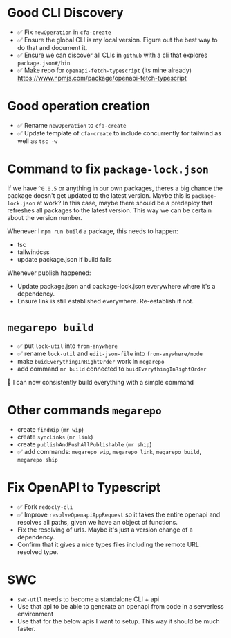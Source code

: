 <!--
Way of working is important.

Rather than a monorepo, we have a "megarepo".

Let's put this in a repo

WORK SMARTER, NOT HARDER.

-->

# Good CLI Discovery

- ✅ Fix `newOperation` in `cfa-create`
- ✅ Ensure the global CLI is my local version. Figure out the best way to do that and document it.
- ✅ Ensure we can discover all CLIs in `github` with a cli that explores `package.json#/bin`
- ✅ Make repo for `openapi-fetch-typescript` (its mine already) https://www.npmjs.com/package/openapi-fetch-typescript

# Good operation creation

- ✅ Rename `newOperation` to `cfa-create`
- ✅ Update template of `cfa-create` to include concurrently for tailwind as well as `tsc -w`

# Command to fix `package-lock.json`

If we have `^0.0.5` or anything in our own packages, theres a big chance the package doesn't get updated to the latest version. Maybe this is `package-lock.json` at work? In this case, maybe there should be a predeploy that refreshes all packages to the latest version. This way we can be certain about the version number.

Whenever I `npm run build` a package, this needs to happen:

- tsc
- tailwindcss
- update package.json if build fails

Whenever publish happened:

- Update package.json and package-lock.json everywhere where it's a dependency.
- Ensure link is still established everywhere. Re-establish if not.

# `megarepo build`

- ✅ put `lock-util` into `from-anywhere`
- ✅ rename `lock-util` and `edit-json-file` into `from-anywhere/node`
- make `buidEverythingInRightOrder` work in `megarepo`
- add command `mr build` connected to `buidEverythingInRightOrder`

🎉 I can now consistently build everything with a simple command

# Other commands `megarepo`

- create `findWip` (`mr wip`)
- create `syncLinks` (`mr link`)
- create `publishAndPushAllPublishable` (`mr ship`)
- ✅ add commands: `megarepo wip`, `megarepo link`, `megarepo build`, `megarepo ship`

# Fix OpenAPI to Typescript

- ✅ Fork `redocly-cli`
- ✅ Improve `resolveOpenapiAppRequest` so it takes the entire openapi and resolves all paths, given we have an object of functions.
- Fix the resolving of urls. Maybe it's just a version change of a dependency.
- Confirm that it gives a nice types files including the remote URL resolved type.

# SWC

- `swc-util` needs to become a standalone CLI + api
- Use that api to be able to generate an openapi from code in a serverless environment
- Use that for the below apis I want to setup. This way it should be much faster.
